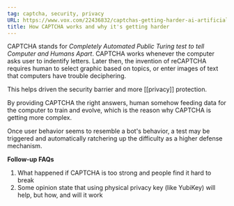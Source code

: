 ```yaml
---
tag: captcha, security, privacy
URL: https://www.vox.com/22436832/captchas-getting-harder-ai-artificial-intelligence
title: How CAPTCHA works and why it's getting harder
---
```


CAPTCHA stands for *Completely Automated Public Turing test to tell Computer and Humans Apart*. CAPTCHA works whenever the computer asks user to indentify letters. Later then, the invention of reCAPTCHA requires human to select graphic based on topics, or enter images of text that computers have trouble deciphering. 

This helps driven the security barrier and more [[privacy]] protection. 

By providing CAPTCHA the right answers, human somehow feeding data for the computer to train and evolve, which is the reason why CAPTCHA is getting more complex. 

Once user behavior seems to resemble a bot's behavior, a test may be triggered and automatically ratchering up the difficulty as a higher defense mechanism.

**Follow-up FAQs**
1. What happened if CAPTCHA is too strong and people find it hard to break
2. Some opinion state that using physical privacy key (like YubiKey) will help, but how, and will it work



